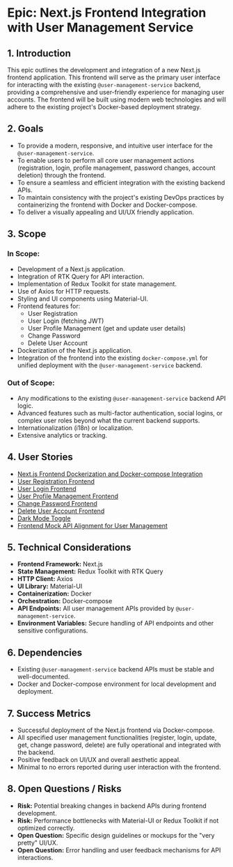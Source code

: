 # Epic: Next.js Frontend Integration with User Management Service

## 1. Introduction

This epic outlines the development and integration of a new Next.js frontend application. This frontend will serve as the primary user interface for interacting with the existing `@user-management-service` backend, providing a comprehensive and user-friendly experience for managing user accounts. The frontend will be built using modern web technologies and will adhere to the existing project's Docker-based deployment strategy.

## 2. Goals

*   To provide a modern, responsive, and intuitive user interface for the `@user-management-service`.
*   To enable users to perform all core user management actions (registration, login, profile management, password changes, account deletion) through the frontend.
*   To ensure a seamless and efficient integration with the existing backend APIs.
*   To maintain consistency with the project's existing DevOps practices by containerizing the frontend with Docker and Docker-compose.
*   To deliver a visually appealing and UI/UX friendly application.

## 3. Scope

### In Scope:
*   Development of a Next.js application.
*   Integration of RTK Query for API interaction.
*   Implementation of Redux Toolkit for state management.
*   Use of Axios for HTTP requests.
*   Styling and UI components using Material-UI.
*   Frontend features for:
    *   User Registration
    *   User Login (fetching JWT)
    *   User Profile Management (get and update user details)
    *   Change Password
    *   Delete User Account
*   Dockerization of the Next.js application.
*   Integration of the frontend into the existing `docker-compose.yml` for unified deployment with the `@user-management-service` backend.

### Out of Scope:
*   Any modifications to the existing `@user-management-service` backend API logic.
*   Advanced features such as multi-factor authentication, social logins, or complex user roles beyond what the current backend supports.
*   Internationalization (i18n) or localization.
*   Extensive analytics or tracking.

## 4. User Stories

*   [Next.js Frontend Dockerization and Docker-compose Integration](stories/2.1.nextjs-frontend-dockerization.story.md)
*   [User Registration Frontend](stories/2.2.user-registration-frontend.story.md)
*   [User Login Frontend](stories/2.3.user-login-frontend.story.md)
*   [User Profile Management Frontend](stories/2.4.user-profile-management-frontend.story.md)
*   [Change Password Frontend](stories/2.5.change-password-frontend.story.md)
*   [Delete User Account Frontend](stories/2.6.delete-user-account-frontend.story.md)
*   [Dark Mode Toggle](stories/2.7.dark-mode-toggle.story.md)
*   [Frontend Mock API Alignment for User Management](stories/2.8.frontend-mock-api-alignment.story.md)

## 5. Technical Considerations

*   **Frontend Framework:** Next.js
*   **State Management:** Redux Toolkit with RTK Query
*   **HTTP Client:** Axios
*   **UI Library:** Material-UI
*   **Containerization:** Docker
*   **Orchestration:** Docker-compose
*   **API Endpoints:** All user management APIs provided by `@user-management-service`.
*   **Environment Variables:** Secure handling of API endpoints and other sensitive configurations.

## 6. Dependencies

*   Existing `@user-management-service` backend APIs must be stable and well-documented.
*   Docker and Docker-compose environment for local development and deployment.

## 7. Success Metrics

*   Successful deployment of the Next.js frontend via Docker-compose.
*   All specified user management functionalities (register, login, update, get, change password, delete) are fully operational and integrated with the backend.
*   Positive feedback on UI/UX and overall aesthetic appeal.
*   Minimal to no errors reported during user interaction with the frontend.

## 8. Open Questions / Risks

*   **Risk:** Potential breaking changes in backend APIs during frontend development.
*   **Risk:** Performance bottlenecks with Material-UI or Redux Toolkit if not optimized correctly.
*   **Open Question:** Specific design guidelines or mockups for the "very pretty" UI/UX.
*   **Open Question:** Error handling and user feedback mechanisms for API interactions.
